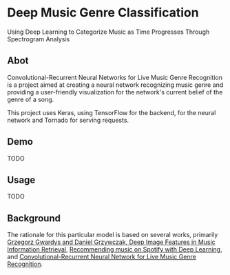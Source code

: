 # Deep Music Genre Classification
Using Deep Learning to Categorize Music as Time Progresses Through Spectrogram Analysis

## Abot
Convolutional-Recurrent Neural Networks for Live Music Genre Recognition is a project aimed at creating a neural network recognizing music genre and providing a user-friendly visualization for the network's current belief of the genre of a song.

This project uses Keras, using TensorFlow for the backend, for the neural network and Tornado for serving requests.


## Demo
TODO


## Usage
TODO


## Background
The rationale for this particular model is based on several works, primarily [Grzegorz Gwardys and Daniel Grzywczak, Deep Image Features in Music Information Retrieval](http://ijet.pl/index.php/ijet/article/view/10.2478-eletel-2014-0042/53), [Recommending music on Spotify with Deep Learning](http://benanne.github.io/2014/08/05/spotify-cnns.html), and [Convolutional-Recurrent Neural Network for Live Music Genre Recognition](http://deepsound.io/music_genre_recognition.html).  
